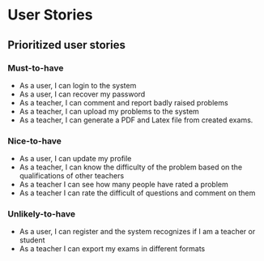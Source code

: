 # User Stories

## Prioritized user stories

### Must-to-have

* As a user, I can login to the system
* As a user, I can recover my password
* As a teacher, I can comment and report badly raised problems
* As a teacher, I can upload my problems to the system
* As a teacher, I can generate a PDF and Latex file from created exams.

### Nice-to-have

* As a user, I can update my profile
* As a teacher, I can know the difficulty of the problem based on the qualifications of other teachers
* As a teacher I can see how many people have rated a problem
* As a teacher I can rate the difficult of questions and comment on them

### Unlikely-to-have

* As a user, I can register and the system recognizes if I am a teacher or student
* As a teacher I can export my exams in different formats
